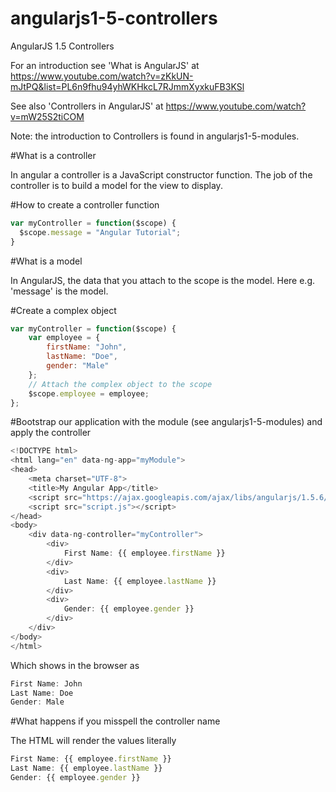 # angularjs1-5-controllers
AngularJS 1.5 Controllers

For an introduction see 'What is AngularJS' at https://www.youtube.com/watch?v=zKkUN-mJtPQ&list=PL6n9fhu94yhWKHkcL7RJmmXyxkuFB3KSl

See also 'Controllers in AngularJS' at https://www.youtube.com/watch?v=mW25S2tiCOM

Note: the introduction to Controllers is found in angularjs1-5-modules.

#What is a controller

In angular a controller is a JavaScript constructor function. The job of the controller is to build a model for the view to display.

#How to create a controller function

```javascript
var myController = function($scope) {
  $scope.message = "Angular Tutorial";
}
```

#What is a model

In AngularJS, the data that you attach to the scope is the model. Here e.g. 'message' is the model.

#Create a complex object

```javascript
var myController = function($scope) {
    var employee = {
        firstName: "John",
        lastName: "Doe",
        gender: "Male"
    };
    // Attach the complex object to the scope
    $scope.employee = employee;
};
```

#Bootstrap our application with the module (see angularjs1-5-modules) and apply the controller
 
```javascript
<!DOCTYPE html>
<html lang="en" data-ng-app="myModule">
<head>
    <meta charset="UTF-8">
    <title>My Angular App</title>
    <script src="https://ajax.googleapis.com/ajax/libs/angularjs/1.5.6/angular.min.js"></script>
    <script src="script.js"></script>
</head>
<body>
    <div data-ng-controller="myController">
        <div>
            First Name: {{ employee.firstName }}
        </div>
        <div>
            Last Name: {{ employee.lastName }}
        </div>
        <div>
            Gender: {{ employee.gender }}
        </div>                
    </div>
</body>
</html>
```

Which shows in the browser as

```javascript
First Name: John
Last Name: Doe
Gender: Male
```

#What happens if you misspell the controller name

The HTML will render the values literally

```javascript
First Name: {{ employee.firstName }}
Last Name: {{ employee.lastName }}
Gender: {{ employee.gender }}
```